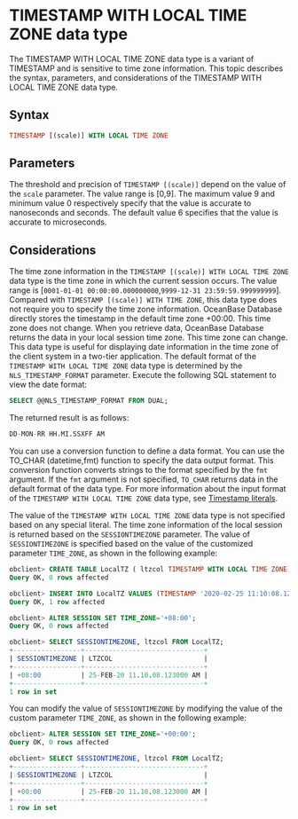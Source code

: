 # TIMESTAMP WITH LOCAL TIME ZONE data type

The TIMESTAMP WITH LOCAL TIME ZONE data type is a variant of TIMESTAMP and is sensitive to time zone information. This topic describes the syntax, parameters, and considerations of the TIMESTAMP WITH LOCAL TIME ZONE data type.

## Syntax

```sql
TIMESTAMP [(scale)] WITH LOCAL TIME ZONE
```

## Parameters

The threshold and precision of `TIMESTAMP [(scale)]` depend on the value of the `scale` parameter. The value range is \[0,9\]. The maximum value 9 and minimum value 0 respectively specify that the value is accurate to nanoseconds and seconds. The default value 6 specifies that the value is accurate to microseconds.

## Considerations

The time zone information in the `TIMESTAMP [(scale)] WITH LOCAL TIME ZONE` data type is the time zone in which the current session occurs. The value range is [`0001-01-01 00:00:00.000000000`,`9999-12-31 23:59:59.999999999`]. Compared with `TIMESTAMP [(scale)] WITH TIME ZONE`, this data type does not require you to specify the time zone information. OceanBase Database directly stores the timestamp in the default time zone +00:00. This time zone does not change. When you retrieve data, OceanBase Database returns the data in your local session time zone. This time zone can change.
This data type is useful for displaying date information in the time zone of the client system in a two-tier application. The default format of the `TIMESTAMP WITH LOCAL TIME ZONE` data type is determined by the `NLS_TIMESTAMP_FORMAT` parameter. Execute the following SQL statement to view the date format:

```sql
SELECT @@NLS_TIMESTAMP_FORMAT FROM DUAL;
```

The returned result is as follows:

```sql
DD-MON-RR HH.MI.SSXFF AM
```

You can use a conversion function to define a data format. You can use the TO_CHAR (datetime,fmt) function to specify the data output format. This conversion function converts strings to the format specified by the `fmt` argument. If the `fmt` argument is not specified, `TO_CHAR` returns data in the default format of the data type. For more information about the input format of the `TIMESTAMP WITH LOCAL TIME ZONE` data type, see [Timestamp literals](../../300.literal-of-oracle-mode/400.date-and-time-literal-of-oracle-mode/200.timestamp-literal-of-oracle-mode.md).

The value of the `TIMESTAMP WITH LOCAL TIME ZONE` data type is not specified based on any special literal. The time zone information of the local session is returned based on the `SESSIONTIMEZONE` parameter. The value of `SESSIONTIMEZONE` is specified based on the value of the customized parameter `TIME_ZONE`, as shown in the following example:

```sql
obclient> CREATE TABLE LocalTZ ( ltzcol TIMESTAMP WITH LOCAL TIME ZONE);
Query OK, 0 rows affected

obclient> INSERT INTO LocalTZ VALUES (TIMESTAMP '2020-02-25 11:10:08.123');
Query OK, 1 row affected

obclient> ALTER SESSION SET TIME_ZONE='+08:00';
Query OK, 0 rows affected

obclient> SELECT SESSIONTIMEZONE, ltzcol FROM LocalTZ;
+-----------------+------------------------------+
| SESSIONTIMEZONE | LTZCOL                       |
+-----------------+------------------------------+
| +08:00          | 25-FEB-20 11.10.08.123000 AM |
+-----------------+------------------------------+
1 row in set
```

You can modify the value of `SESSIONTIMEZONE` by modifying the value of the custom parameter `TIME_ZONE`, as shown in the following example:

```sql
obclient> ALTER SESSION SET TIME_ZONE='+00:00';
Query OK, 0 rows affected

obclient> SELECT SESSIONTIMEZONE, ltzcol FROM LocalTZ;
+-----------------+------------------------------+
| SESSIONTIMEZONE | LTZCOL                       |
+-----------------+------------------------------+
| +00:00          | 25-FEB-20 11.10.08.123000 AM |
+-----------------+------------------------------+
1 row in set
```
